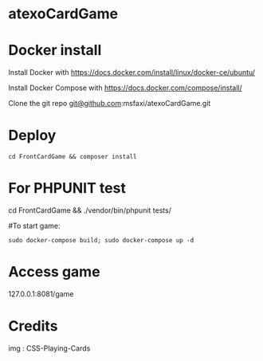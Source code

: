 # atexoCardGame



# Docker install

Install Docker with https://docs.docker.com/install/linux/docker-ce/ubuntu/

Install Docker Compose with https://docs.docker.com/compose/install/

Clone the git repo 
git@github.com:msfaxi/atexoCardGame.git

# Deploy
```
cd FrontCardGame && composer install
```
# For PHPUNIT test
cd FrontCardGame && ./vendor/bin/phpunit tests/

#To start game:
```
sudo docker-compose build; sudo docker-compose up -d
```

# Access game 
127.0.0.1:8081/game



# Credits
img : CSS-Playing-Cards